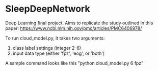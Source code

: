 # SleepDeepNetwork
Deep Learning final project. Aims to replicate the study outlined in this paper: https://www.ncbi.nlm.nih.gov/pmc/articles/PMC6406978/

To run cloud_model.py, it takes two arguments:
1. class label settings (integer 2-6)
2. input data type (either 'fpz', 'eog', or 'both')

A sample command looks like this "python cloud_model.py 6 fpz"
